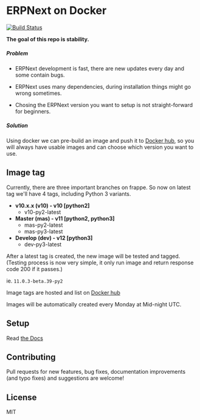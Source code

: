 #  ERPNext on Docker

[![Build Status](https://travis-ci.com/pipech/erpnext-docker-debian.svg?branch=master)](https://travis-ci.com/pipech/erpnext-docker-debian)

**The goal of this repo is stability.** 

##### Problem

* ERPNext development is fast, there are new updates every day and some contain bugs.

* ERPNext uses many dependencies, during installation things might go wrong sometimes.

* Chosing the ERPNext version you want to setup is not straight-forward for beginners.

##### Solution

Using docker we can pre-build an image and push it to [Docker hub](https://hub.docker.com/r/pipech/erpnext-docker-debian/),
so you will always have usable images and can choose which version you want to use.

## Image tag

Currently, there are three important branches on frappe. 
So now on latest tag we'll have 4 tags, including Python 3 variants.

* **v10.x.x (v10) - v10 [python2]**
  * v10-py2-latest
* **Master (mas) - v11 [python2, python3]**
  * mas-py2-latest
  * mas-py3-latest
* **Develop (dev) - v12 [python3]**
  * dev-py3-latest

After a latest tag is created, the new image will be tested and tagged. (Testing process is now very simple, it only run image and return response code 200 if it passes.)

ie. `11.0.3-beta.39-py2`

Image tags are hosted and list on [Docker hub](https://hub.docker.com/r/pipech/erpnext-docker-debian/)

Images will be automatically created every Monday at Mid-night UTC.

## Setup

Read [the Docs](https://github.com/pipech/erpnext-docker-debian/wiki)

## Contributing

Pull requests for new features, bug fixes, documentation improvements (and typo fixes) and suggestions are welcome!

## License

MIT
